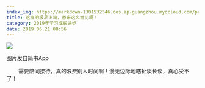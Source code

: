 ```yaml
---
index_img: https://markdown-1301532546.cos.ap-guangzhou.myqcloud.com/peipei_blog/20210921150413.jpeg
title: 这样的极品上司，原来这么常见啊！
category: 2019年学习成长进步
date: 2019.06.21 08:56
---
```


![](https://markdown-1301532546.cos.ap-guangzhou.myqcloud.com/peipei_blog/20210921150413.jpeg)  

图片发自简书App

        需要陪同接待，真的浪费别人时间啊！漫无边际地瞎扯淡长谈，真心受不了！